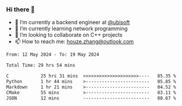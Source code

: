 ### Hi there 👋
- 🔭 I’m currently a backend engineer at [@ubisoft](https://github.com/ubisoft)
- 🌱 I’m currently learning network programming
- 👯 I’m looking to collaborate on C++ projects
- 📫 How to reach me: houze.zhang@outlook.com

<!--START_SECTION:waka-->

```txt
From: 12 May 2024 - To: 19 May 2024

Total Time: 29 hrs 54 mins

C            25 hrs 31 mins  >>>>>>>>>>>>>>>>>>>>>----   85.35 %
Python       1 hr 44 mins    >------------------------   05.85 %
Markdown     1 hr 21 mins    >------------------------   04.52 %
CMake        55 mins         >------------------------   03.11 %
JSON         12 mins         -------------------------   00.67 %
```

<!--END_SECTION:waka-->
